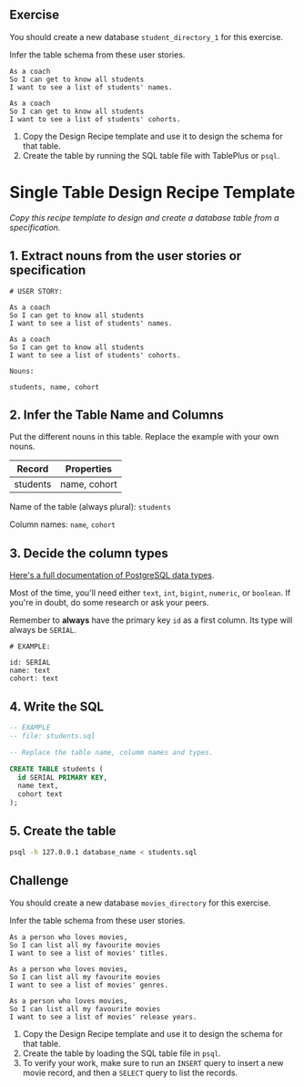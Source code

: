 ## Exercise

You should create a new database `student_directory_1` for this exercise.

Infer the table schema from these user stories.
```
As a coach
So I can get to know all students
I want to see a list of students' names.

As a coach
So I can get to know all students
I want to see a list of students' cohorts.
```

1. Copy the Design Recipe template and use it to design the schema for that
   table.
2. Create the table by running the SQL table file with TablePlus or `psql`.




# Single Table Design Recipe Template

_Copy this recipe template to design and create a database table from a specification._

## 1. Extract nouns from the user stories or specification

```
# USER STORY:

As a coach
So I can get to know all students
I want to see a list of students' names.

As a coach
So I can get to know all students
I want to see a list of students' cohorts.
```

```
Nouns:

students, name, cohort
```

## 2. Infer the Table Name and Columns

Put the different nouns in this table. Replace the example with your own nouns.

| Record                | Properties          |
| --------------------- | ------------------- |
| students              | name, cohort      |

Name of the table (always plural): `students`

Column names: `name`, `cohort`

## 3. Decide the column types

[Here's a full documentation of PostgreSQL data types](https://www.postgresql.org/docs/current/datatype.html).

Most of the time, you'll need either `text`, `int`, `bigint`, `numeric`, or `boolean`. If you're in doubt, do some research or ask your peers.

Remember to **always** have the primary key `id` as a first column. Its type will always be `SERIAL`.

```
# EXAMPLE:

id: SERIAL
name: text
cohort: text
```

## 4. Write the SQL

```sql
-- EXAMPLE
-- file: students.sql

-- Replace the table name, columm names and types.

CREATE TABLE students (
  id SERIAL PRIMARY KEY,
  name text,
  cohort text
);
```

## 5. Create the table

```bash
psql -h 127.0.0.1 database_name < students.sql
```


## Challenge

You should create a new database `movies_directory` for this exercise.

Infer the table schema from these user stories.
```
As a person who loves movies,
So I can list all my favourite movies
I want to see a list of movies' titles.

As a person who loves movies,
So I can list all my favourite movies
I want to see a list of movies' genres.

As a person who loves movies,
So I can list all my favourite movies
I want to see a list of movies' release years.
```

1. Copy the Design Recipe template and use it to design the schema for that
   table.
2. Create the table by loading the SQL table file in `psql`.
3. To verify your work, make sure to run an `INSERT` query to insert a new movie
   record, and then a `SELECT` query to list the records.